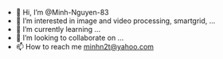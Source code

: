 - 👋 Hi, I’m @Minh-Nguyen-83
- 👀 I’m interested in image and video processing, smartgrid, ...
- 🌱 I’m currently learning ...
- 💞️ I’m looking to collaborate on ...
- 📫 How to reach me minhn2t@yahoo.com

<!---
Minh-Nguyen-83/Minh-Nguyen-83 is a ✨ special ✨ repository because its `README.md` (this file) appears on your GitHub profile.
You can click the Preview link to take a look at your changes.
--->
